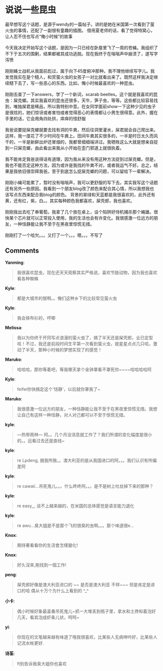 # 说说一些昆虫

<div id="msgcns!9884D0A402622CB2!1119" class="bvMsg"><div>最早想写这个话题，是源于wendy的一篇帖子。讲的是她在米国第一次看到了萤火虫的事情，还配了一副很有童趣的插图。 借用夏老师的话，看了觉得特窝心，让人忍不住也写点“俺小时候”的故事 
<div> </div>
<div>今天我决定开始写这个话题，是因为一只已经在卧屋里飞了一周的苍蝇。我组织了不下于五次的围剿，结果都被其成功逃脱。现在我终于在嗡嗡声中崩溃了，遂写字泻愤</div>
<div> </div>
<div>刚刚蝇士战机从我面前彪过，属于向下45度俯冲那种。我不理他继续写字儿。我发觉我实在是个糙人，和赏萤火虫的女孩子一对比就看出来了。既然这样我决定继续糙下去了，写一些恶心的东西。比如，俺小时候最喜欢的一种昆虫。</div>
<div> </div>
<div>刚刚去查了一下answers，学了一个新词，scarab beetles。这个就是我喜欢的昆虫：屎克螂。其实我喜欢的昆虫还很多，天牛，笋子虫，等等。这些都比较容易找到，唯独屎君是稀品，所以我特别中意。在女同学面前show一下这种少见的虫子是很炫的，她们惊讶或者害怕或者觉得恶心的表情都让小男生很得意。此外，握在手里的话，它会用角四处拱，痒痒的怪舒服</div>
<div> </div>
<div>我爸说要捉屎克螂就要去找有洞的牛粪，然后往洞里灌水，屎君就会自己爬出来。这样，我一度花了不少时间在牛粪上。田间牛粪其实很多的，一半是时日太久而风干的，一半是新鲜出炉还冒烟的，我都曾细细端详过。我牺牲这么大就是想亲自捉到一只屎克螂，由此看出来我从小开始在歪门邪道上就很执着。</div>
<div> </div>
<div>我不能肯定我爸说得话有道理，因为我从来没有用这种方法捉到过屎克螂。但是，我也不能否定这种方法，因为或许是我找的牛粪不对，或者我运气不好。总之，结果是我依旧很崇拜我爸。至于到底怎么捉屎克螂的问题，可以留给下一辈解决。</div>
<div> </div>
<div>刚刚小蝇可能累了，暂时没有嗡嗡声，我可以更舒服的写下去。其实我写这个话题还有另外一些原因。我看到一个朋友blog改了颜色来配合其心情，所以我想我也该写点东西来配合我blog的颜色。 背景的翠绿和天蓝都是我很喜欢的，此外还有黄，还有红，紫，白。。其实每种颜色我都喜欢，屎壳郎，我也喜欢。</div>
<div> </div>
<div>刚刚我出去吃了串葡萄。我拿了几个放在桌上，设个陷阱好侍机捕杀那个蝇雄。很快某个芯片就可以正常投入使用，我的生活也会有许变化。我很感激一位远方的朋友，一种恬静能让我不至于在黑夜里惊慌无措。</div>
<div> </div>
<div>刚刚打了一个哈欠。。。又打了一个。。。嗯。。。不写了</div></div></div>

## Comments

**Yanming**:
> 我很喜欢昆虫，现在还天天观察其实严格说，喜欢节肢动物，因为我也喜欢看各种蜘蛛

**Kyle**:
> 都是大城市的银啊。。俺们这种乡下的比较常见萤火虫

**Kyle**:
> 我会铁布衫的，哼唧

**Melissa**:
> 我以为你终于开窍写点浪漫的萤火虫了，搞了半天还是屎壳郎，业已定型哈！不过，我还是前段时间生平第一次看到萤火虫，就星星点点几只哈，激动了半天，那种小时候的梦想实现了的感觉！

**Maruko**:
> 哈哈哈，那你等着吧，等我哪天拿个金钟罩看不罩死你~~~~哈哈哈哈阿

**Kyle**:
> feifei你快搞定这个\'恬静\'，以后就你罩我了~

**Maruko**:
> 我很感激一位远方的朋友，一种恬静能让我不至于在黑夜里惊慌无措。我想让自己有这样一种恬静，对人对己都可以不至于惊慌无措。

**kyle**:
> —热带雨林—  阿。。几个月没消息就工作了？我们所谓的变化幅度是很小的。。远看过去还是直线~

**kyle**:
> re Lpdeng, 据我所致。。澳大利亚的是从我国进口的阿。。。我们认识有所偏差阿

**kyle**:
> re cawaii...吊死鬼儿。。。什么咚咚阿。。。是不是树上吐丝掉下来的那种？

**kyle**:
> re easy,,, 谈不上越来越的，在米国的总体感觉是语言能力退化

**kyle**:
> re awu...臭大姐是不是那个飞的很臭的虫啊。。。那个味道很e...

**Knox**:
> 期待著看看你的生活會怎樣變化!

**Knox**:
> 好久沒來,剛找到一個工作!

**peng**:
> 屎壳郎好像是澳大利亚进口的 ~~  是否是澳大利亚 不祥~~~  但是肯定是进口的哈 偶从十万个为什么上看到的 ^_^

**小卡**:
> 偶小时候好象最喜番吊死鬼儿~抓一大堆丢到瓶子里，拿水和土搀和着泡好几天，看其泡成虾条儿状，呵呵~

**yi**:
> 你现在的文笔越来越有味道了哦我很喜欢，比某些人无病呻吟好，比某些人记流水帐更好.

**诗荃**:
> ft别告诉我臭大姐你也喜欢

